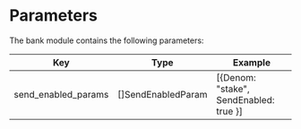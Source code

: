 <!--
order: 5
-->

# Parameters

The bank module contains the following parameters:

| Key                 | Type               | Example                                |
|---------------------|--------------------|----------------------------------------|
| send_enabled_params | []SendEnabledParam | [{Denom: "stake", SendEnabled: true }] |

